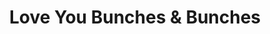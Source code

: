 ---
title: "Love You Bunches & Bunches"
url: /trenton/love-you-bunches-and-bunches/
shop: florist
---